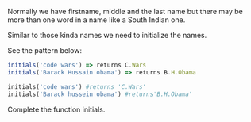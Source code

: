 Normally we have firstname, middle and the last name but there may be more than one word in a name like a South Indian one.

Similar to those kinda names we need to initialize the names.

See the pattern below:
```javascript
initials('code wars') => returns C.Wars 
initials('Barack Hussain obama') => returns B.H.Obama 
```
```ruby
initials('code wars') #returns 'C.Wars'
initials('Barack hussein obama') #returns'B.H.Obama'
```
Complete the function initials.
